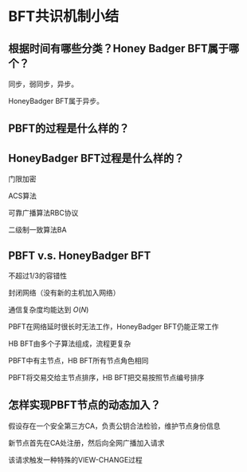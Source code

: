 # BFT共识机制小结

## 根据时间有哪些分类？Honey Badger BFT属于哪个？

同步，弱同步，异步。

HoneyBadger BFT属于异步。

## PBFT的过程是什么样的？

## HoneyBadger BFT过程是什么样的？

门限加密

ACS算法

可靠广播算法RBC协议

二级制一致算法BA

## PBFT v.s. HoneyBadger BFT

不超过1/3的容错性

封闭网络（没有新的主机加入网络）

通信复杂度均能达到 $O(N)$

PBFT在网络延时很长时无法工作，HoneyBadger BFT仍能正常工作

HB BFT由多个子算法组成，流程更复杂

PBFT中有主节点，HB BFT所有节点角色相同

PBFT将交易交给主节点排序，HB BFT把交易按照节点编号排序

## 怎样实现PBFT节点的动态加入？

假设存在一个安全第三方CA，负责公钥合法检验，维护节点身份信息

新节点首先在CA处注册，然后向全网广播加入请求

该请求触发一种特殊的VIEW-CHANGE过程

